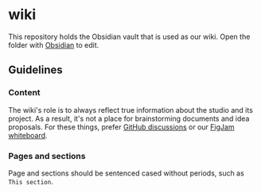 # wiki

This repository holds the Obsidian vault that is used as our wiki. Open the folder with [Obsidian](https://obsidian.md/) to edit.

## Guidelines

### Content

The wiki's role is to always reflect true information about the studio and its project. As a result, it's not a place for brainstorming documents and idea proposals. For these things, prefer [GitHub discussions](https://github.com/orgs/playsthetic/discussions) or our [FigJam whiteboard](https://www.figma.com/file/xULU4HdgVVC5yS1Lzz1W00/Whiteboard?node-id=0%3A1&t=ZkT53uJU4czWmYqM-1).

### Pages and sections

Page and sections should be sentenced cased without periods, such as `This section`.
